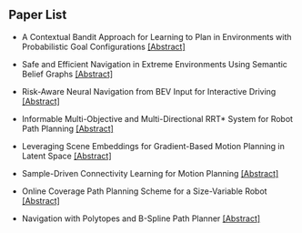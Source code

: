 ## Paper List

- A Contextual Bandit Approach for Learning to Plan in Environments with Probabilistic Goal Configurations
[[Abstract]](https://events.infovaya.com/presentation?id=92492)

- Safe and Efficient Navigation in Extreme Environments Using Semantic Belief Graphs
[[Abstract]](https://events.infovaya.com/presentation?id=92495)

- Risk-Aware Neural Navigation from BEV Input for Interactive Driving
[[Abstract]](https://events.infovaya.com/presentation?id=92498)

- Informable Multi-Objective and Multi-Directional RRT* System for Robot Path Planning
[[Abstract]](https://events.infovaya.com/presentation?id=92501)

- Leveraging Scene Embeddings for Gradient-Based Motion Planning in Latent Space
[[Abstract]](https://events.infovaya.com/presentation?id=92504)

- Sample-Driven Connectivity Learning for Motion Planning
[[Abstract]](https://events.infovaya.com/presentation?id=92507)

- Online Coverage Path Planning Scheme for a Size-Variable Robot
[[Abstract]](https://events.infovaya.com/presentation?id=92510)

- Navigation with Polytopes and B-Spline Path Planner
[[Abstract]](https://events.infovaya.com/presentation?id=92513)

